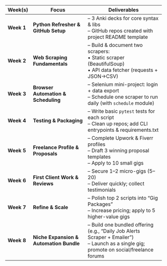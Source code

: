 | Week(s) | Focus | Deliverables |
| --- | --- | --- |
| **Week 1** | **Python Refresher & GitHub Setup** | – 3 Anki decks for core syntax & libs  <br>– GitHub repos created with project README template |
| **Week 2** | **Web Scraping Fundamentals** | – Build & document two scrapers:  <br>  • Static scraper (BeautifulSoup)  <br>  • API data fetcher (requests + JSON→CSV) |
| **Week 3** | **Browser Automation & Scheduling** | – Selenium mini-project: login + data export  <br>– Schedule one scraper to run daily (with `schedule` module) |
| **Week 4** | **Testing & Packaging** | – Write basic `pytest` tests for each script  <br>– Clean up repos; add CLI entrypoints & requirements.txt |
| **Week 5** | **Freelance Profile & Proposals** | – Complete Upwork & Fiverr profiles  <br>– Draft 3 winning proposal templates  <br>– Apply to 10 small gigs |
| **Week 6** | **First Client Work & Reviews** | – Secure 1–2 micro-gigs ($5–$20)  <br>– Deliver quickly; collect testimonials |
| **Week 7** | **Refine & Scale** | – Polish top 2 scripts into “Gig Packages”  <br>– Increase pricing; apply to 5 higher-value gigs |
| **Week 8** | **Niche Expansion & Automation Bundle** | – Build one bundled offering (e.g., “Daily Job Alerts Scraper + Emailer”)  <br>– Launch as a single gig; promote on social/freelance forums |